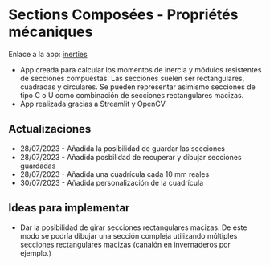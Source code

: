 # Sections Composées - Propriétés mécaniques
Enlace a la app: [inerties](https://inerties.streamlit.app/)

- App creada para calcular los momentos de inercia y módulos resistentes de secciones compuestas.
Las secciones suelen ser rectangulares, cuadradas y circulares. Se pueden representar asimismo secciones de tipo C o U como combinación de secciones rectangulares macizas.
- App realizada gracias a Streamlit y OpenCV

## Actualizaciones
- 28/07/2023 - Añadida la posibilidad de guardar las secciones
- 28/07/2023 - Añadida posbilidad de recuperar y dibujar secciones guardadas
- 28/07/2023 - Añadida una cuadrícula cada 10 mm reales
- 30/07/2023 - Añadida personalización de la cuadrícula

## Ideas para implementar
- Dar la posibilidad de girar secciones rectangulares macizas. De este modo se podría dibujar una sección compleja utilizando múltiples secciones rectangulares macizas (canalón en invernaderos por ejemplo.)
